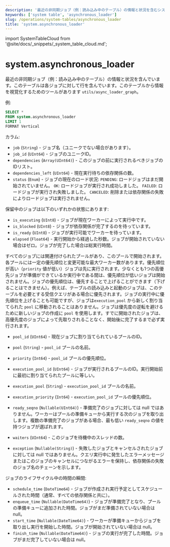 ```yaml
---
description: '最近の非同期ジョブ（例：読み込み中のテーブル）の情報と状況を含むシステムテーブル。このテーブルは各ジョブに対して行を含んでいます。'
keywords: ['system table', 'asynchronous_loader']
slug: /operations/system-tables/asynchronous_loader
title: 'system.asynchronous_loader'
---
```


import SystemTableCloud from '@site/docs/_snippets/_system_table_cloud.md';


# system.asynchronous_loader

<SystemTableCloud/>

最近の非同期ジョブ（例：読み込み中のテーブル）の情報と状況を含んでいます。このテーブルは各ジョブに対して行を含んでいます。このテーブルから情報を視覚化するためのツールがあります `utils/async_loader_graph`。

例:

```sql
SELECT *
FROM system.asynchronous_loader
LIMIT 1
FORMAT Vertical
```

カラム:

- `job` (`String`) - ジョブ名（ユニークでない場合があります）。
- `job_id` (`UInt64`) - ジョブのユニークID。
- `dependencies` (`Array(UInt64)`) - このジョブの前に実行されるべきジョブのIDリスト。
- `dependencies_left` (`UInt64`) - 現在実行待ちの依存関係の数。
- `status` (`Enum`) - ジョブの現在のロード状況:
    `PENDING`:  ロードジョブはまだ開始されていません。
    `OK`: ロードジョブが実行され成功しました。
    `FAILED`: ロードジョブが実行され失敗しました。
    `CANCELED`: 削除または依存関係の失敗によりロードジョブは実行されません。

保留中のジョブは以下のいずれかの状態にあります:
- `is_executing` (`UInt8`) - ジョブが現在ワーカーによって実行中です。
- `is_blocked` (`UInt8`) - ジョブが依存関係が完了するのを待っています。
- `is_ready` (`UInt8`) - ジョブが実行可能でワーカーを待っています。
- `elapsed` (`Float64`) - 実行開始から経過した秒数。ジョブが開始されていない場合はゼロ。ジョブが完了した場合は総実行時間。

すべてのジョブには関連付けられたプールがあり、このプールで開始されます。各プールには一定の優先順位と変更可能な最大ワーカー数があります。優先順位が高い（`priority` 値が低い）ジョブは先に実行されます。少なくとも1つの高優先ジョブが準備ができているか実行中である間は、優先順位が低いジョブは開始されません。ジョブの優先順位は、優先することで上げることができます（下げることはできません）。例えば、テーブルの読み込みと起動のジョブは、このテーブルを必要とする受信クエリがある場合に優先されます。ジョブの実行中に優先順位を上げることも可能ですが、ジョブは`execution_pool` から新しく割り当てられた `pool` に移動されることはありません。ジョブは優先度の逆転を避けるために新しいジョブの作成に `pool` を使用します。すでに開始されたジョブは、高優先度のジョブによって先取りされることなく、開始後に完了するまで必ず実行されます。
- `pool_id` (`UInt64`) - 現在ジョブに割り当てられているプールのID。
- `pool` (`String`) - `pool_id` プールの名前。
- `priority` (`Int64`) - `pool_id` プールの優先順位。
- `execution_pool_id` (`UInt64`) - ジョブが実行されるプールのID。実行開始前に最初に割り当てられたプールに等しい。
- `execution_pool` (`String`) - `execution_pool_id` プールの名前。
- `execution_priority` (`Int64`) - `execution_pool_id` プールの優先順位。

- `ready_seqno` (`Nullable(UInt64)`) - 準備完了のジョブに対しては null ではありません。ワーカーはプールの準備キューから実行する次のジョブを取り出します。複数の準備完了のジョブがある場合、最も低い `ready_seqno` の値を持つジョブが選ばれます。
- `waiters` (`UInt64`) - このジョブを待機中のスレッドの数。
- `exception` (`Nullable(String)`) - 失敗したジョブとキャンセルされたジョブに対しては null ではありません。クエリ実行中に発生したエラーメッセージまたはこのジョブのキャンセルにつながるエラーを保持し、依存関係の失敗のジョブ名のチェーンを示します。

ジョブのライフサイクル中の時間の瞬間:
- `schedule_time` (`DateTime64`) - ジョブが作成され実行予定としてスケジュールされた時間（通常、すべての依存関係と共に）。
- `enqueue_time` (`Nullable(DateTime64)`) - ジョブが準備完了となり、プールの準備キューに追加された時間。ジョブがまだ準備されていない場合は null。
- `start_time` (`Nullable(DateTime64)`) - ワーカーが準備キューからジョブを取り出し実行を開始した時間。ジョブが開始されていない場合は null。
- `finish_time` (`Nullable(DateTime64)`) - ジョブの実行が完了した時間。ジョブがまだ完了していない場合は null。
